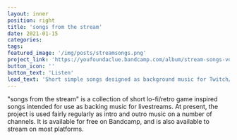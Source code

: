 ```yaml
---
layout: inner
position: right
title: 'songs from the stream'
date: 2021-01-15 
categories: 
tags: 
featured_image: '/img/posts/streamsongs.png'
project_link: 'https://youfoundaclue.bandcamp.com/album/stream-songs-vol-1'
button_icon: ''
button_text: 'Listen'
lead_text: 'Short simple songs designed as background music for Twitch/YouTube livestreams for friends.'
---
```

"songs from the stream" is a  collection of short lo-fi/retro game inspired songs intended for use as backing music for livestreams. At present, the project is used fairly regularly as intro and outro music on a number of channels.
It is available for free on Bandcamp, and is also available to stream on most platforms.